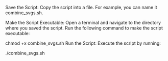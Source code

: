 
Save the Script: Copy the script into a file. For example, you can name it combine_svgs.sh.

Make the Script Executable: Open a terminal and navigate to the directory where you saved the script. Run the following command to make the script executable:

chmod +x combine_svgs.sh
Run the Script: Execute the script by running:

./combine_svgs.sh